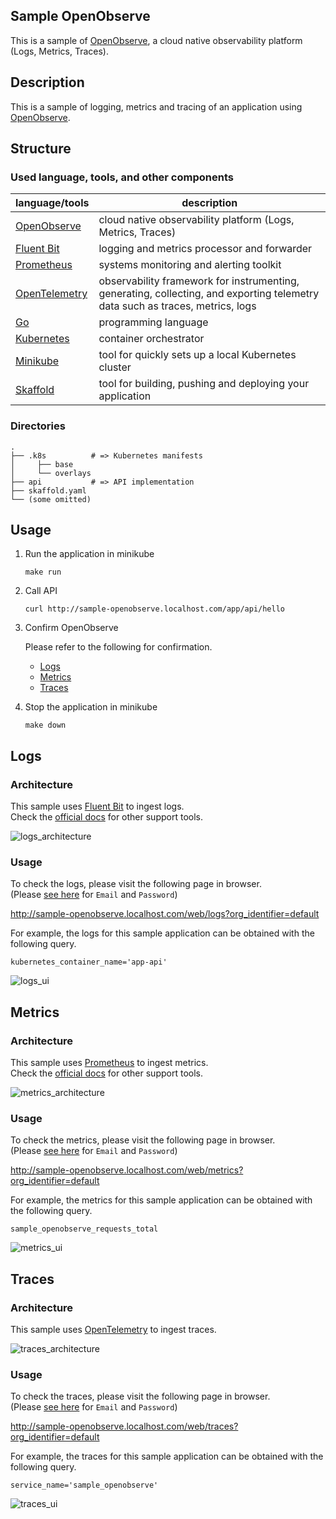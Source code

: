 Sample OpenObserve
---

This is a sample of [OpenObserve](https://openobserve.ai/), a cloud native observability platform (Logs, Metrics, Traces).


## Description

This is a sample of logging, metrics and tracing of an application using [OpenObserve](https://openobserve.ai/).


## Structure

### Used language, tools, and other components

| language/tools                                 | description                                                                                                                   |
|------------------------------------------------|-------------------------------------------------------------------------------------------------------------------------------|
| [OpenObserve](https://openobserve.ai/)         | cloud native observability platform (Logs, Metrics, Traces)                                                                   |
| [Fluent Bit](https://fluentbit.io/)            | logging and metrics processor and forwarder                                                                                   |
| [Prometheus](https://prometheus.io/)           | systems monitoring and alerting toolkit                                                                                       |
| [OpenTelemetry](https://opentelemetry.io/)     | observability framework for instrumenting, generating, collecting, and exporting telemetry data such as traces, metrics, logs |
| [Go](https://github.com/golang/go)             | programming language                                                                                                          |
| [Kubernetes](https://kubernetes.io/)           | container orchestrator                                                                                                        |
| [Minikube](https://minikube.sigs.k8s.io/docs/) | tool for quickly sets up a local Kubernetes cluster                                                                           |
| [Skaffold](https://skaffold.dev/)              | tool for building, pushing and deploying your application                                                                     |

### Directories

```
.
├── .k8s          # => Kubernetes manifests
│     ├── base
│     └── overlays
├── api           # => API implementation
├── skaffold.yaml
└── (some omitted)
```


## Usage

1. Run the application in minikube

    ```shell
    make run
    ```

2. Call API

   ```shell
   curl http://sample-openobserve.localhost.com/app/api/hello
   ```

3. Confirm OpenObserve

   Please refer to the following for confirmation.

   - [Logs](https://github.com/hyorimitsu/sample-openobserve/blob/main/README.md#logs)
   - [Metrics](https://github.com/hyorimitsu/sample-openobserve/blob/main/README.md#metrics)
   - [Traces](https://github.com/hyorimitsu/sample-openobserve/blob/main/README.md#traces)

4. Stop the application in minikube

    ```shell
    make down
    ```


## Logs

### Architecture

This sample uses [Fluent Bit](https://fluentbit.io/) to ingest logs.  
Check the [official docs](https://openobserve.ai/docs/ingestion/logs/) for other support tools.

![logs_architecture](https://github.com/hyorimitsu/sample-openobserve/blob/main/docs/img/logs_architecture.png)

### Usage

To check the logs, please visit the following page in browser.  
(Please [see here](https://github.com/hyorimitsu/sample-openobserve/blob/main/.k8s/overlays/local/openobserve/configmap.yaml#L6-L7) for `Email` and `Password`)

http://sample-openobserve.localhost.com/web/logs?org_identifier=default

For example, the logs for this sample application can be obtained with the following query.

```shell
kubernetes_container_name='app-api'
```

![logs_ui](https://github.com/hyorimitsu/sample-openobserve/blob/main/docs/img/logs_ui.png)


## Metrics

### Architecture

This sample uses [Prometheus](https://prometheus.io/) to ingest metrics.  
Check the [official docs](https://openobserve.ai/docs/ingestion/metrics/) for other support tools.

![metrics_architecture](https://github.com/hyorimitsu/sample-openobserve/blob/main/docs/img/metrics_architecture.png)

### Usage

To check the metrics, please visit the following page in browser.  
(Please [see here](https://github.com/hyorimitsu/sample-openobserve/blob/main/.k8s/overlays/local/openobserve/configmap.yaml#L6-L7) for `Email` and `Password`)

http://sample-openobserve.localhost.com/web/metrics?org_identifier=default

For example, the metrics for this sample application can be obtained with the following query.

```shell
sample_openobserve_requests_total
```

![metrics_ui](https://github.com/hyorimitsu/sample-openobserve/blob/main/docs/img/metrics_ui.png)


## Traces

### Architecture

This sample uses [OpenTelemetry](https://opentelemetry.io/) to ingest traces.

![traces_architecture](https://github.com/hyorimitsu/sample-openobserve/blob/main/docs/img/traces_architecture.png)

### Usage

To check the traces, please visit the following page in browser.  
(Please [see here](https://github.com/hyorimitsu/sample-openobserve/blob/main/.k8s/overlays/local/openobserve/configmap.yaml#L6-L7) for `Email` and `Password`)

http://sample-openobserve.localhost.com/web/traces?org_identifier=default

For example, the traces for this sample application can be obtained with the following query.

```shell
service_name='sample_openobserve'
```

![traces_ui](https://github.com/hyorimitsu/sample-openobserve/blob/main/docs/img/traces_ui.png)
